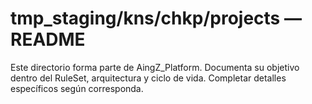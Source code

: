 # tmp_staging/kns/chkp/projects — README

Este directorio forma parte de AingZ_Platform. Documenta su objetivo dentro del RuleSet, arquitectura y ciclo de vida. Completar detalles específicos según corresponda.
